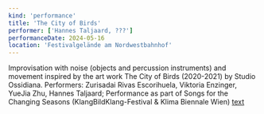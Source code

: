 ```yaml
---
kind: 'performance'
title: 'The City of Birds'
performer: ['Hannes Taljaard, ???']
performanceDate: 2024-05-16
location: 'Festivalgelände am Nordwestbahnhof'
---
```

Improvisation with noise (objects and percussion instruments) and movement inspired by the art work The City of Birds (2020-2021) by Studio Ossidiana. Performers: Zurisadai Rivas Escorihuela, Viktoria Enzinger, YueJia Zhu, Hannes Taljaard; Performance as part of Songs for the Changing Seasons (KlangBildKlang-Festival & Klima Biennale Wien)
[text](https://www.studio-ossidiana.com/)